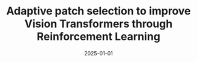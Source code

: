 ---
title: 'Adaptive patch selection to improve Vision Transformers through Reinforcement Learning'
collection: publications
permalink: /publication/2025-Applied Intelligence-Adaptive-patch.md
excerpt: 'F. Cauteruccio, M. Marchetti, D. Traini, D. Ursino, L. Virgili'
date: 2025-01-01
venue: 'Applied Intelligence'
link: 'https://doi.org/10.1007/s10489-025-06516-z'
location: 'DIEM, University of Salerno, Fisciano, Italy, DII, Polytechnic University of Marche, Ancona, Italy, CHIMOMO, University of Modena and Reggio Emilia, Modena, Italy'
---